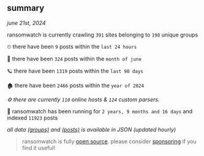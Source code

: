 
## summary
_june 21st, 2024_

ransomwatch is currently crawling `391` sites belonging to `198` unique groups

⏲ there have been `9` posts within the `last 24 hours`

🦈 there have been `324` posts within the `month of june`

🪐 there have been `1319` posts within the `last 90 days`

🏚 there have been `2466` posts within the `year of 2024`

_⚙️ there are currently `110` online hosts & `124` custom parsers._

🦕 ransomwatch has been running for `2 years, 9 months and 16 days` and indexed `11923` posts

_all data  [(groups)](http://ransomwhat.telemetry.ltd/groups) and [(posts)](http://ransomwhat.telemetry.ltd/posts) is available in JSON (updated hourly)_

> ransomwatch is fully [open source](https://github.com/joshhighet/ransomwatch#ransomwatch--). please consider [sponsoring](https://github.com/sponsors/joshhighet) if you find it useful!
